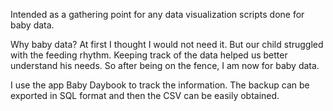 Intended as a gathering point for any data visualization scripts done for baby data.

Why baby data? At first I thought I would not need it. But our child struggled with the feeding rhythm. Keeping track of the data helped us better understand his needs. So after being on the fence, I am now for baby data.

I use the app Baby Daybook to track the information. The backup can be exported in SQL format and then the CSV can be easily obtained.
